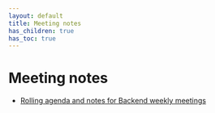 ```yaml
---
layout: default
title: Meeting notes
has_children: true
has_toc: true
---
```


# Meeting notes

* [Rolling agenda and notes for Backend weekly meetings](https://docs.google.com/document/d/1Y8GuHfFdhyZ5tnCeZgaOV9gWK6-byjFHWBwp96jpyVI/edit)